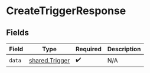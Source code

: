 # CreateTriggerResponse


## Fields

| Field                                                   | Type                                                    | Required                                                | Description                                             |
| ------------------------------------------------------- | ------------------------------------------------------- | ------------------------------------------------------- | ------------------------------------------------------- |
| `data`                                                  | [shared.Trigger](../../../sdk/models/shared/trigger.md) | :heavy_check_mark:                                      | N/A                                                     |